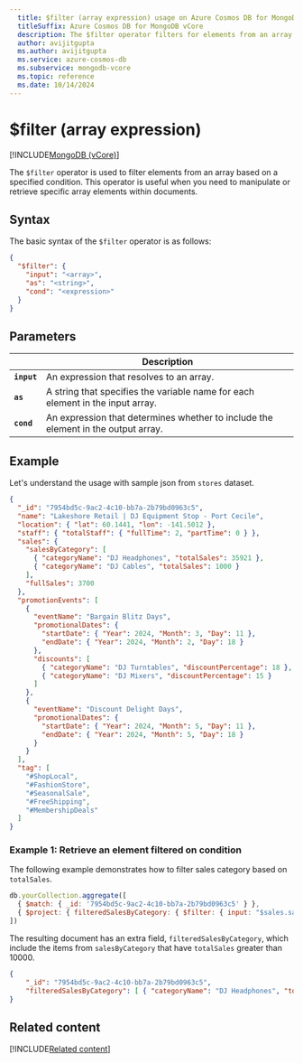 ```yaml
---
  title: $filter (array expression) usage on Azure Cosmos DB for MongoDB vCore
  titleSuffix: Azure Cosmos DB for MongoDB vCore
  description: The $filter operator filters for elements from an array based on a specified condition.
  author: avijitgupta
  ms.author: avijitgupta
  ms.service: azure-cosmos-db
  ms.subservice: mongodb-vcore
  ms.topic: reference
  ms.date: 10/14/2024
---
```


# $filter (array expression)

[!INCLUDE[MongoDB (vCore)](~/reusable-content/ce-skilling/azure/includes/cosmos-db/includes/appliesto-mongodb-vcore.md)]

The `$filter` operator is used to filter elements from an array based on a specified condition. This operator is useful when you need to manipulate or retrieve specific array elements within documents.

## Syntax

The basic syntax of the `$filter` operator is as follows:

```json
{
  "$filter": {
    "input": "<array>",
    "as": "<string>",
    "cond": "<expression>"
  }
}
```

## Parameters

| | Description |
| --- | --- |
| **`input`**| An expression that resolves to an array.|
| **`as`**| A string that specifies the variable name for each element in the input array.|
| **`cond`**| An expression that determines whether to include the element in the output array.|

## Example

Let's understand the usage with sample json from `stores` dataset.

```json
{
  "_id": "7954bd5c-9ac2-4c10-bb7a-2b79bd0963c5",
  "name": "Lakeshore Retail | DJ Equipment Stop - Port Cecile",
  "location": { "lat": 60.1441, "lon": -141.5012 },
  "staff": { "totalStaff": { "fullTime": 2, "partTime": 0 } },
  "sales": {
    "salesByCategory": [
      { "categoryName": "DJ Headphones", "totalSales": 35921 },
      { "categoryName": "DJ Cables", "totalSales": 1000 }
    ],
    "fullSales": 3700
  },
  "promotionEvents": [
    {
      "eventName": "Bargain Blitz Days",
      "promotionalDates": {
        "startDate": { "Year": 2024, "Month": 3, "Day": 11 },
        "endDate": { "Year": 2024, "Month": 2, "Day": 18 }
      },
      "discounts": [
        { "categoryName": "DJ Turntables", "discountPercentage": 18 },
        { "categoryName": "DJ Mixers", "discountPercentage": 15 }
      ]
    },
    {
      "eventName": "Discount Delight Days",
      "promotionalDates": {
        "startDate": { "Year": 2024, "Month": 5, "Day": 11 },
        "endDate": { "Year": 2024, "Month": 5, "Day": 18 }
      }
    }
  ],
  "tag": [
    "#ShopLocal",
    "#FashionStore",
    "#SeasonalSale",
    "#FreeShipping",
    "#MembershipDeals"
  ]
}
```

### Example 1: Retrieve an element filtered on condition

The following example demonstrates how to filter sales category based on `totalSales`.

```javascript
db.yourCollection.aggregate([
  { $match: { _id: '7954bd5c-9ac2-4c10-bb7a-2b79bd0963c5' } },
  { $project: { filteredSalesByCategory: { $filter: { input: "$sales.salesByCategory", as: "item", cond: { $gt: ["$$item.totalSales", 10000] } } } } }
])
```

The resulting document has an extra field, `filteredSalesByCategory`, which include the items from `salesByCategory` that have `totalSales` greater than 10000.

```json
{
    "_id": "7954bd5c-9ac2-4c10-bb7a-2b79bd0963c5",
    "filteredSalesByCategory": [ { "categoryName": "DJ Headphones", "totalSales": 35921 } ]
}
```

## Related content

[!INCLUDE[Related content](../includes/related-content.md)]

